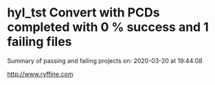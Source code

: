 # hyl_tst Convert with PCDs completed with 0 % success and 1 failing files

Summary of passing and failing projects on: 2020-03-20 at 19:44:08

http://www.ryffine.com
